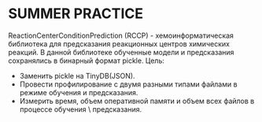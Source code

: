 # SUMMER PRACTICE
 
ReactionCenterConditionPrediction (RCCP) - хемоинформатическая библиотека для предсказания реакционных центров химических реакций. В данной библиотеке обученные модели и предсказания сохранялись в бинарный формат pickle. 
Цель:
- Заменить pickle на TinyDB(JSON).
- Провести профилирование с двумя разными типами файлами в режиме обучения и предсказания.
- Измерить время, объем оперативной памяти и объем всех файлов в процессе обучения \ предсказания.
